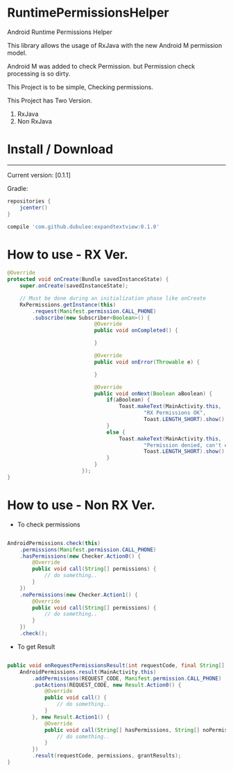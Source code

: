 # RuntimePermissionsHelper
Android Runtime Permissions Helper

This library allows the usage of RxJava with the new Android M permission model.

Android M was added to check Permission.
but Permission check processing is so dirty.

This Project is to be simple, Checking permissions.

This Project has Two Version.

1. RxJava 
2. Non RxJava


# Install / Download
--------

Current version: [0.1.1]

Gradle:
```groovy
repositories {
    jcenter()
}

compile 'com.github.dubulee:expandtextview:0.1.0'
```

# How to use - RX Ver.


```java
@Override
protected void onCreate(Bundle savedInstanceState) {
    super.onCreate(savedInstanceState);

    // Must be done during an initialization phase like onCreate
    RxPermissions.getInstance(this)
        .request(Manifest.permission.CALL_PHONE)
        .subscribe(new Subscriber<Boolean>() {
                            @Override
                            public void onCompleted() {

                            }

                            @Override
                            public void onError(Throwable e) {

                            }

                            @Override
                            public void onNext(Boolean aBoolean) {
                                if(aBoolean) {
                                    Toast.makeText(MainActivity.this,
                                            "RX Permissions OK",
                                            Toast.LENGTH_SHORT).show();
                                }
                                else {
                                    Toast.makeText(MainActivity.this,
                                            "Permission denied, can't enable the camera ",
                                            Toast.LENGTH_SHORT).show();
                                }
                            }
                        });
}
```
  
# How to use - Non RX Ver.

* To check permissions

```java

AndroidPermissions.check(this)
    .permissions(Manifest.permission.CALL_PHONE)
    .hasPermissions(new Checker.Action0() {
        @Override
        public void call(String[] permissions) {
            // do something..
        }
    })
    .noPermissions(new Checker.Action1() {
        @Override
        public void call(String[] permissions) {
            // do something..
        }
    })
    .check();


```

* To get Result

```java

public void onRequestPermissionsResult(int requestCode, final String[] permissions, int[] grantResults) {
    AndroidPermissions.result(MainActivity.this)
        .addPermissions(REQUEST_CODE, Manifest.permission.CALL_PHONE)
        .putActions(REQUEST_CODE, new Result.Action0() {
            @Override
            public void call() {
                // do something..
            }
        }, new Result.Action1() {
            @Override
            public void call(String[] hasPermissions, String[] noPermissions) {
                // do something..
            }
        })
        .result(requestCode, permissions, grantResults);
}

```
